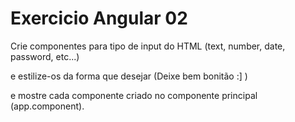 # Exercicio Angular 02

Crie componentes para tipo de input do HTML (text, number, date, password, etc...) 

e estilize-os da forma que desejar (Deixe bem bonitão :] ) 

e mostre cada componente criado no componente principal (app.component).

